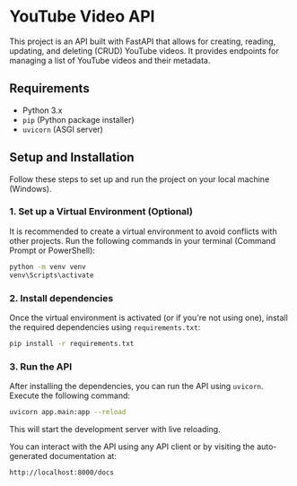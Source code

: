 # YouTube Video API

This project is an API built with FastAPI that allows for creating, reading, updating, and deleting (CRUD) YouTube videos. It provides endpoints for managing a list of YouTube videos and their metadata.

## Requirements

- Python 3.x
- `pip` (Python package installer)
- `uvicorn` (ASGI server)

## Setup and Installation

Follow these steps to set up and run the project on your local machine (Windows).

### 1. Set up a Virtual Environment (Optional)

It is recommended to create a virtual environment to avoid conflicts with other projects. Run the following commands in your terminal (Command Prompt or PowerShell):

```bash
python -m venv venv
venv\Scripts\activate
```

### 2. Install dependencies

Once the virtual environment is activated (or if you're not using one), install the required dependencies using `requirements.txt`:

```bash
pip install -r requirements.txt
```

### 3. Run the API

After installing the dependencies, you can run the API using `uvicorn`. Execute the following command:

```bash
uvicorn app.main:app --reload
```

This will start the development server with live reloading.

You can interact with the API using any API client or by visiting the auto-generated documentation at:

```
http://localhost:8000/docs
```